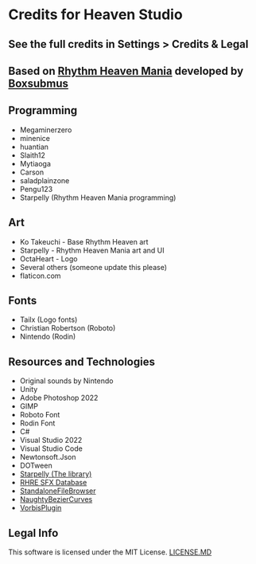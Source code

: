 # Credits for Heaven Studio
## See the full credits in Settings > Credits & Legal

## Based on [Rhythm Heaven Mania](https://github.com/RhythmHeavenDevelopment/RhythmHeavenMania) developed by [Boxsubmus](https://boxsubmus.com)

## Programming
* Megaminerzero
* minenice
* huantian
* Slaith12
* Mytiaoga
* Carson
* saladplainzone
* Pengu123
* Starpelly (Rhythm Heaven Mania programming)

## Art
* Ko Takeuchi - Base Rhythm Heaven art
* Starpelly - Rhythm Heaven Mania art and UI
* OctaHeart - Logo
* Several others (someone update this please)
* flaticon.com

## Fonts
* Tailx (Logo fonts)
* Christian Robertson (Roboto)
* Nintendo (Rodin)

## Resources and Technologies
* Original sounds by Nintendo
* Unity
* Adobe Photoshop 2022
* GIMP
* Roboto Font
* Rodin Font
* C#
* Visual Studio 2022
* Visual Studio Code
* Newtonsoft.Json
* DOTween
* [Starpelly (The library)](https://github.com/Starpelly/Starpelly)
* [RHRE SFX Database](https://github.com/chrislo27/RHRE-database)
* [StandaloneFileBrowser](https://github.com/gkngkc/UnityStandaloneFileBrowser)
* [NaughtyBezierCurves](https://github.com/dbrizov/NaughtyBezierCurves)
* [VorbisPlugin](https://github.com/khindemit/unity-wrapper-vorbis)

## Legal Info
This software is licensed under the MIT License. [LICENSE.MD](https://github.com/RHeavenStudio/HeavenStudio/blob/master/LICENSE.md)
